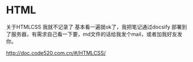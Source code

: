 # HTML

关于HTMLCSS 我就不记录了 基本看一遍就ok了，我把笔记通过docsify 部署到了服务器，有需求自己看一下要，md文件的话给我发个mail，或者加我好友发你。

http://doc.code520.com.cn/#/HTMLCSS/
